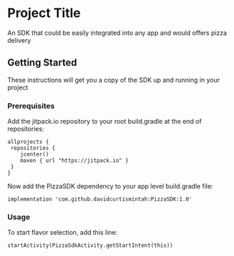 # Project Title

An SDK that could be easily integrated into any app and would offers pizza delivery

## Getting Started

These instructions will get you a copy of the SDK up and running in your project

### Prerequisites

Add the jitpack.io repository to your root build.gradle at the end of repositories:

```
allprojects {
 repositories {
    jcenter()
    maven { url "https://jitpack.io" }
 }
}
```

Now add the PizzaSDK dependency to your app level build.gradle file:

```
implementation 'com.github.davidcurtismintah:PizzaSDK:1.0'
```

### Usage

To start flavor selection, add this line:

```
startActivity(PizzaSdkActivity.getStartIntent(this))
```